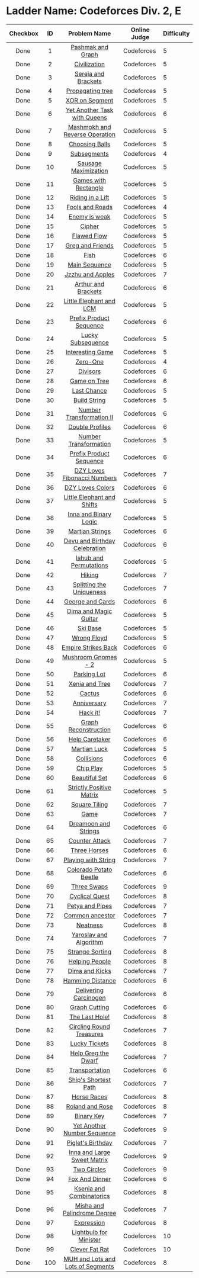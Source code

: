 # Ladder Name: Codeforces Div. 2, E

| Checkbox | ID  | Problem Name | Online Judge | Difficulty |
|---|:---:|:---:|---|---|
|<img src="https://a2oj.thao.pw/?handle=T--&url=http%3A//codeforces.com/problemset/problem/459/E" width="13px"/> Done|1|[Pashmak and Graph](http://codeforces.com/problemset/problem/459/E)|Codeforces|5|
|<img src="https://a2oj.thao.pw/?handle=T--&url=http%3A//codeforces.com/problemset/problem/455/C" width="13px"/> Done|2|[Civilization](http://codeforces.com/problemset/problem/455/C)|Codeforces|5|
|<img src="https://a2oj.thao.pw/?handle=T--&url=http%3A//codeforces.com/problemset/problem/380/C" width="13px"/> Done|3|[Sereja and Brackets](http://codeforces.com/problemset/problem/380/C)|Codeforces|5|
|<img src="https://a2oj.thao.pw/?handle=T--&url=http%3A//codeforces.com/problemset/problem/383/C" width="13px"/> Done|4|[Propagating tree](http://codeforces.com/problemset/problem/383/C)|Codeforces|5|
|<img src="https://a2oj.thao.pw/?handle=T--&url=http%3A//codeforces.com/problemset/problem/242/E" width="13px"/> Done|5|[XOR on Segment](http://codeforces.com/problemset/problem/242/E)|Codeforces|5|
|<img src="https://a2oj.thao.pw/?handle=T--&url=http%3A//codeforces.com/problemset/problem/131/E" width="13px"/> Done|6|[Yet Another Task with Queens](http://codeforces.com/problemset/problem/131/E)|Codeforces|6|
|<img src="https://a2oj.thao.pw/?handle=T--&url=http%3A//codeforces.com/problemset/problem/414/C" width="13px"/> Done|7|[Mashmokh and Reverse Operation](http://codeforces.com/problemset/problem/414/C)|Codeforces|5|
|<img src="https://a2oj.thao.pw/?handle=T--&url=http%3A//codeforces.com/problemset/problem/264/C" width="13px"/> Done|8|[Choosing Balls](http://codeforces.com/problemset/problem/264/C)|Codeforces|5|
|<img src="https://a2oj.thao.pw/?handle=T--&url=http%3A//codeforces.com/problemset/problem/69/E" width="13px"/> Done|9|[Subsegments](http://codeforces.com/problemset/problem/69/E)|Codeforces|4|
|<img src="https://a2oj.thao.pw/?handle=T--&url=http%3A//codeforces.com/problemset/problem/282/E" width="13px"/> Done|10|[Sausage Maximization](http://codeforces.com/problemset/problem/282/E)|Codeforces|5|
|<img src="https://a2oj.thao.pw/?handle=T--&url=http%3A//codeforces.com/problemset/problem/128/C" width="13px"/> Done|11|[Games with Rectangle](http://codeforces.com/problemset/problem/128/C)|Codeforces|5|
|<img src="https://a2oj.thao.pw/?handle=T--&url=http%3A//codeforces.com/problemset/problem/479/E" width="13px"/> Done|12|[Riding in a Lift](http://codeforces.com/problemset/problem/479/E)|Codeforces|5|
|<img src="https://a2oj.thao.pw/?handle=T--&url=http%3A//codeforces.com/problemset/problem/191/C" width="13px"/> Done|13|[Fools and Roads](http://codeforces.com/problemset/problem/191/C)|Codeforces|4|
|<img src="https://a2oj.thao.pw/?handle=T--&url=http%3A//codeforces.com/problemset/problem/61/E" width="13px"/> Done|14|[Enemy is weak](http://codeforces.com/problemset/problem/61/E)|Codeforces|5|
|<img src="https://a2oj.thao.pw/?handle=T--&url=http%3A//codeforces.com/problemset/problem/156/C" width="13px"/> Done|15|[Cipher](http://codeforces.com/problemset/problem/156/C)|Codeforces|5|
|<img src="https://a2oj.thao.pw/?handle=T--&url=http%3A//codeforces.com/problemset/problem/269/C" width="13px"/> Done|16|[Flawed Flow](http://codeforces.com/problemset/problem/269/C)|Codeforces|5|
|<img src="https://a2oj.thao.pw/?handle=T--&url=http%3A//codeforces.com/problemset/problem/295/C" width="13px"/> Done|17|[Greg and Friends](http://codeforces.com/problemset/problem/295/C)|Codeforces|5|
|<img src="https://a2oj.thao.pw/?handle=T--&url=http%3A//codeforces.com/problemset/problem/16/E" width="13px"/> Done|18|[Fish](http://codeforces.com/problemset/problem/16/E)|Codeforces|6|
|<img src="https://a2oj.thao.pw/?handle=T--&url=http%3A//codeforces.com/problemset/problem/286/C" width="13px"/> Done|19|[Main Sequence](http://codeforces.com/problemset/problem/286/C)|Codeforces|5|
|<img src="https://a2oj.thao.pw/?handle=T--&url=http%3A//codeforces.com/problemset/problem/449/C" width="13px"/> Done|20|[Jzzhu and Apples](http://codeforces.com/problemset/problem/449/C)|Codeforces|7|
|<img src="https://a2oj.thao.pw/?handle=T--&url=http%3A//codeforces.com/problemset/problem/508/E" width="13px"/> Done|21|[Arthur and Brackets](http://codeforces.com/problemset/problem/508/E)|Codeforces|6|
|<img src="https://a2oj.thao.pw/?handle=T--&url=http%3A//codeforces.com/problemset/problem/258/C" width="13px"/> Done|22|[Little Elephant and LCM](http://codeforces.com/problemset/problem/258/C)|Codeforces|5|
|<img src="https://a2oj.thao.pw/?handle=T--&url=http%3A//codeforces.com/problemset/problem/487/C" width="13px"/> Done|23|[Prefix Product Sequence](http://codeforces.com/problemset/problem/487/C)|Codeforces|6|
|<img src="https://a2oj.thao.pw/?handle=T--&url=http%3A//codeforces.com/problemset/problem/145/C" width="13px"/> Done|24|[Lucky Subsequence](http://codeforces.com/problemset/problem/145/C)|Codeforces|5|
|<img src="https://a2oj.thao.pw/?handle=T--&url=http%3A//codeforces.com/problemset/problem/87/C" width="13px"/> Done|25|[Interesting Game](http://codeforces.com/problemset/problem/87/C)|Codeforces|5|
|<img src="https://a2oj.thao.pw/?handle=T--&url=http%3A//codeforces.com/problemset/problem/135/C" width="13px"/> Done|26|[Zero-One](http://codeforces.com/problemset/problem/135/C)|Codeforces|4|
|<img src="https://a2oj.thao.pw/?handle=T--&url=http%3A//codeforces.com/problemset/problem/448/E" width="13px"/> Done|27|[Divisors](http://codeforces.com/problemset/problem/448/E)|Codeforces|6|
|<img src="https://a2oj.thao.pw/?handle=T--&url=http%3A//codeforces.com/problemset/problem/280/C" width="13px"/> Done|28|[Game on Tree](http://codeforces.com/problemset/problem/280/C)|Codeforces|6|
|<img src="https://a2oj.thao.pw/?handle=T--&url=http%3A//codeforces.com/problemset/problem/137/E" width="13px"/> Done|29|[Last Chance](http://codeforces.com/problemset/problem/137/E)|Codeforces|5|
|<img src="https://a2oj.thao.pw/?handle=T--&url=http%3A//codeforces.com/problemset/problem/237/E" width="13px"/> Done|30|[Build String](http://codeforces.com/problemset/problem/237/E)|Codeforces|5|
|<img src="https://a2oj.thao.pw/?handle=T--&url=http%3A//codeforces.com/problemset/problem/346/C" width="13px"/> Done|31|[Number Transformation II](http://codeforces.com/problemset/problem/346/C)|Codeforces|6|
|<img src="https://a2oj.thao.pw/?handle=T--&url=http%3A//codeforces.com/problemset/problem/154/C" width="13px"/> Done|32|[Double Profiles](http://codeforces.com/problemset/problem/154/C)|Codeforces|6|
|<img src="https://a2oj.thao.pw/?handle=T--&url=http%3A//codeforces.com/problemset/problem/251/C" width="13px"/> Done|33|[Number Transformation](http://codeforces.com/problemset/problem/251/C)|Codeforces|5|
|<img src="https://a2oj.thao.pw/?handle=T--&url=http%3A//codeforces.com/problemset/problem/488/E" width="13px"/> Done|34|[Prefix Product Sequence](http://codeforces.com/problemset/problem/488/E)|Codeforces|6|
|<img src="https://a2oj.thao.pw/?handle=T--&url=http%3A//codeforces.com/problemset/problem/446/C" width="13px"/> Done|35|[DZY Loves Fibonacci Numbers](http://codeforces.com/problemset/problem/446/C)|Codeforces|7|
|<img src="https://a2oj.thao.pw/?handle=T--&url=http%3A//codeforces.com/problemset/problem/444/C" width="13px"/> Done|36|[DZY Loves Colors](http://codeforces.com/problemset/problem/444/C)|Codeforces|6|
|<img src="https://a2oj.thao.pw/?handle=T--&url=http%3A//codeforces.com/problemset/problem/220/C" width="13px"/> Done|37|[Little Elephant and Shifts](http://codeforces.com/problemset/problem/220/C)|Codeforces|5|
|<img src="https://a2oj.thao.pw/?handle=T--&url=http%3A//codeforces.com/problemset/problem/400/E" width="13px"/> Done|38|[Inna and Binary Logic](http://codeforces.com/problemset/problem/400/E)|Codeforces|5|
|<img src="https://a2oj.thao.pw/?handle=T--&url=http%3A//codeforces.com/problemset/problem/149/E" width="13px"/> Done|39|[Martian Strings](http://codeforces.com/problemset/problem/149/E)|Codeforces|6|
|<img src="https://a2oj.thao.pw/?handle=T--&url=http%3A//codeforces.com/problemset/problem/439/E" width="13px"/> Done|40|[Devu and Birthday Celebration](http://codeforces.com/problemset/problem/439/E)|Codeforces|6|
|<img src="https://a2oj.thao.pw/?handle=T--&url=http%3A//codeforces.com/problemset/problem/340/E" width="13px"/> Done|41|[Iahub and Permutations](http://codeforces.com/problemset/problem/340/E)|Codeforces|5|
|<img src="https://a2oj.thao.pw/?handle=T--&url=http%3A//codeforces.com/problemset/problem/489/E" width="13px"/> Done|42|[Hiking](http://codeforces.com/problemset/problem/489/E)|Codeforces|7|
|<img src="https://a2oj.thao.pw/?handle=T--&url=http%3A//codeforces.com/problemset/problem/297/C" width="13px"/> Done|43|[Splitting the Uniqueness](http://codeforces.com/problemset/problem/297/C)|Codeforces|7|
|<img src="https://a2oj.thao.pw/?handle=T--&url=http%3A//codeforces.com/problemset/problem/387/E" width="13px"/> Done|44|[George and Cards](http://codeforces.com/problemset/problem/387/E)|Codeforces|6|
|<img src="https://a2oj.thao.pw/?handle=T--&url=http%3A//codeforces.com/problemset/problem/366/E" width="13px"/> Done|45|[Dima and Magic Guitar](http://codeforces.com/problemset/problem/366/E)|Codeforces|5|
|<img src="https://a2oj.thao.pw/?handle=T--&url=http%3A//codeforces.com/problemset/problem/91/C" width="13px"/> Done|46|[Ski Base](http://codeforces.com/problemset/problem/91/C)|Codeforces|5|
|<img src="https://a2oj.thao.pw/?handle=T--&url=http%3A//codeforces.com/problemset/problem/350/E" width="13px"/> Done|47|[Wrong Floyd](http://codeforces.com/problemset/problem/350/E)|Codeforces|5|
|<img src="https://a2oj.thao.pw/?handle=T--&url=http%3A//codeforces.com/problemset/problem/300/E" width="13px"/> Done|48|[Empire Strikes Back](http://codeforces.com/problemset/problem/300/E)|Codeforces|6|
|<img src="https://a2oj.thao.pw/?handle=T--&url=http%3A//codeforces.com/problemset/problem/138/C" width="13px"/> Done|49|[Mushroom Gnomes - 2](http://codeforces.com/problemset/problem/138/C)|Codeforces|5|
|<img src="https://a2oj.thao.pw/?handle=T--&url=http%3A//codeforces.com/problemset/problem/219/E" width="13px"/> Done|50|[Parking Lot](http://codeforces.com/problemset/problem/219/E)|Codeforces|6|
|<img src="https://a2oj.thao.pw/?handle=T--&url=http%3A//codeforces.com/problemset/problem/342/E" width="13px"/> Done|51|[Xenia and Tree](http://codeforces.com/problemset/problem/342/E)|Codeforces|7|
|<img src="https://a2oj.thao.pw/?handle=T--&url=http%3A//codeforces.com/problemset/problem/231/E" width="13px"/> Done|52|[Cactus](http://codeforces.com/problemset/problem/231/E)|Codeforces|6|
|<img src="https://a2oj.thao.pw/?handle=T--&url=http%3A//codeforces.com/problemset/problem/226/C" width="13px"/> Done|53|[Anniversary](http://codeforces.com/problemset/problem/226/C)|Codeforces|7|
|<img src="https://a2oj.thao.pw/?handle=T--&url=http%3A//codeforces.com/problemset/problem/468/C" width="13px"/> Done|54|[Hack it!](http://codeforces.com/problemset/problem/468/C)|Codeforces|7|
|<img src="https://a2oj.thao.pw/?handle=T--&url=http%3A//codeforces.com/problemset/problem/329/C" width="13px"/> Done|55|[Graph Reconstruction](http://codeforces.com/problemset/problem/329/C)|Codeforces|6|
|<img src="https://a2oj.thao.pw/?handle=T--&url=http%3A//codeforces.com/problemset/problem/142/C" width="13px"/> Done|56|[Help Caretaker](http://codeforces.com/problemset/problem/142/C)|Codeforces|6|
|<img src="https://a2oj.thao.pw/?handle=T--&url=http%3A//codeforces.com/problemset/problem/216/E" width="13px"/> Done|57|[Martian Luck](http://codeforces.com/problemset/problem/216/E)|Codeforces|5|
|<img src="https://a2oj.thao.pw/?handle=T--&url=http%3A//codeforces.com/problemset/problem/34/E" width="13px"/> Done|58|[Collisions](http://codeforces.com/problemset/problem/34/E)|Codeforces|6|
|<img src="https://a2oj.thao.pw/?handle=T--&url=http%3A//codeforces.com/problemset/problem/89/C" width="13px"/> Done|59|[Chip Play](http://codeforces.com/problemset/problem/89/C)|Codeforces|5|
|<img src="https://a2oj.thao.pw/?handle=T--&url=http%3A//codeforces.com/problemset/problem/364/C" width="13px"/> Done|60|[Beautiful Set](http://codeforces.com/problemset/problem/364/C)|Codeforces|6|
|<img src="https://a2oj.thao.pw/?handle=T--&url=http%3A//codeforces.com/problemset/problem/402/E" width="13px"/> Done|61|[Strictly Positive Matrix](http://codeforces.com/problemset/problem/402/E)|Codeforces|5|
|<img src="https://a2oj.thao.pw/?handle=T--&url=http%3A//codeforces.com/problemset/problem/432/E" width="13px"/> Done|62|[Square Tiling](http://codeforces.com/problemset/problem/432/E)|Codeforces|7|
|<img src="https://a2oj.thao.pw/?handle=T--&url=http%3A//codeforces.com/problemset/problem/277/C" width="13px"/> Done|63|[Game](http://codeforces.com/problemset/problem/277/C)|Codeforces|7|
|<img src="https://a2oj.thao.pw/?handle=T--&url=http%3A//codeforces.com/problemset/problem/476/E" width="13px"/> Done|64|[Dreamoon and Strings](http://codeforces.com/problemset/problem/476/E)|Codeforces|6|
|<img src="https://a2oj.thao.pw/?handle=T--&url=http%3A//codeforces.com/problemset/problem/190/E" width="13px"/> Done|65|[Counter Attack](http://codeforces.com/problemset/problem/190/E)|Codeforces|7|
|<img src="https://a2oj.thao.pw/?handle=T--&url=http%3A//codeforces.com/problemset/problem/271/E" width="13px"/> Done|66|[Three Horses](http://codeforces.com/problemset/problem/271/E)|Codeforces|6|
|<img src="https://a2oj.thao.pw/?handle=T--&url=http%3A//codeforces.com/problemset/problem/305/E" width="13px"/> Done|67|[Playing with String](http://codeforces.com/problemset/problem/305/E)|Codeforces|7|
|<img src="https://a2oj.thao.pw/?handle=T--&url=http%3A//codeforces.com/problemset/problem/243/C" width="13px"/> Done|68|[Colorado Potato Beetle](http://codeforces.com/problemset/problem/243/C)|Codeforces|6|
|<img src="https://a2oj.thao.pw/?handle=T--&url=http%3A//codeforces.com/problemset/problem/339/E" width="13px"/> Done|69|[Three Swaps](http://codeforces.com/problemset/problem/339/E)|Codeforces|9|
|<img src="https://a2oj.thao.pw/?handle=T--&url=http%3A//codeforces.com/problemset/problem/235/C" width="13px"/> Done|70|[Cyclical Quest](http://codeforces.com/problemset/problem/235/C)|Codeforces|8|
|<img src="https://a2oj.thao.pw/?handle=T--&url=http%3A//codeforces.com/problemset/problem/362/E" width="13px"/> Done|71|[Petya and Pipes](http://codeforces.com/problemset/problem/362/E)|Codeforces|7|
|<img src="https://a2oj.thao.pw/?handle=T--&url=http%3A//codeforces.com/problemset/problem/49/E" width="13px"/> Done|72|[Common ancestor](http://codeforces.com/problemset/problem/49/E)|Codeforces|7|
|<img src="https://a2oj.thao.pw/?handle=T--&url=http%3A//codeforces.com/problemset/problem/359/E" width="13px"/> Done|73|[Neatness](http://codeforces.com/problemset/problem/359/E)|Codeforces|8|
|<img src="https://a2oj.thao.pw/?handle=T--&url=http%3A//codeforces.com/problemset/problem/301/C" width="13px"/> Done|74|[Yaroslav and Algorithm](http://codeforces.com/problemset/problem/301/C)|Codeforces|7|
|<img src="https://a2oj.thao.pw/?handle=T--&url=http%3A//codeforces.com/problemset/problem/484/C" width="13px"/> Done|75|[Strange Sorting](http://codeforces.com/problemset/problem/484/C)|Codeforces|8|
|<img src="https://a2oj.thao.pw/?handle=T--&url=http%3A//codeforces.com/problemset/problem/494/C" width="13px"/> Done|76|[Helping People](http://codeforces.com/problemset/problem/494/C)|Codeforces|8|
|<img src="https://a2oj.thao.pw/?handle=T--&url=http%3A//codeforces.com/problemset/problem/358/E" width="13px"/> Done|77|[Dima and Kicks](http://codeforces.com/problemset/problem/358/E)|Codeforces|7|
|<img src="https://a2oj.thao.pw/?handle=T--&url=http%3A//codeforces.com/problemset/problem/193/C" width="13px"/> Done|78|[Hamming Distance](http://codeforces.com/problemset/problem/193/C)|Codeforces|6|
|<img src="https://a2oj.thao.pw/?handle=T--&url=http%3A//codeforces.com/problemset/problem/198/C" width="13px"/> Done|79|[Delivering Carcinogen](http://codeforces.com/problemset/problem/198/C)|Codeforces|6|
|<img src="https://a2oj.thao.pw/?handle=T--&url=http%3A//codeforces.com/problemset/problem/405/E" width="13px"/> Done|80|[Graph Cutting](http://codeforces.com/problemset/problem/405/E)|Codeforces|6|
|<img src="https://a2oj.thao.pw/?handle=T--&url=http%3A//codeforces.com/problemset/problem/274/C" width="13px"/> Done|81|[The Last Hole!](http://codeforces.com/problemset/problem/274/C)|Codeforces|8|
|<img src="https://a2oj.thao.pw/?handle=T--&url=http%3A//codeforces.com/problemset/problem/375/C" width="13px"/> Done|82|[Circling Round Treasures](http://codeforces.com/problemset/problem/375/C)|Codeforces|7|
|<img src="https://a2oj.thao.pw/?handle=T--&url=http%3A//codeforces.com/problemset/problem/333/C" width="13px"/> Done|83|[Lucky Tickets](http://codeforces.com/problemset/problem/333/C)|Codeforces|8|
|<img src="https://a2oj.thao.pw/?handle=T--&url=http%3A//codeforces.com/problemset/problem/98/C" width="13px"/> Done|84|[Help Greg the Dwarf](http://codeforces.com/problemset/problem/98/C)|Codeforces|7|
|<img src="https://a2oj.thao.pw/?handle=T--&url=http%3A//codeforces.com/problemset/problem/203/E" width="13px"/> Done|85|[Transportation](http://codeforces.com/problemset/problem/203/E)|Codeforces|6|
|<img src="https://a2oj.thao.pw/?handle=T--&url=http%3A//codeforces.com/problemset/problem/75/E" width="13px"/> Done|86|[Ship's Shortest Path](http://codeforces.com/problemset/problem/75/E)|Codeforces|7|
|<img src="https://a2oj.thao.pw/?handle=T--&url=http%3A//codeforces.com/problemset/problem/95/D" width="13px"/> Done|87|[Horse Races](http://codeforces.com/problemset/problem/95/D)|Codeforces|8|
|<img src="https://a2oj.thao.pw/?handle=T--&url=http%3A//codeforces.com/problemset/problem/460/E" width="13px"/> Done|88|[Roland and Rose](http://codeforces.com/problemset/problem/460/E)|Codeforces|8|
|<img src="https://a2oj.thao.pw/?handle=T--&url=http%3A//codeforces.com/problemset/problem/332/E" width="13px"/> Done|89|[Binary Key](http://codeforces.com/problemset/problem/332/E)|Codeforces|7|
|<img src="https://a2oj.thao.pw/?handle=T--&url=http%3A//codeforces.com/problemset/problem/392/C" width="13px"/> Done|90|[Yet Another Number Sequence](http://codeforces.com/problemset/problem/392/C)|Codeforces|9|
|<img src="https://a2oj.thao.pw/?handle=T--&url=http%3A//codeforces.com/problemset/problem/248/E" width="13px"/> Done|91|[Piglet's Birthday](http://codeforces.com/problemset/problem/248/E)|Codeforces|7|
|<img src="https://a2oj.thao.pw/?handle=T--&url=http%3A//codeforces.com/problemset/problem/390/E" width="13px"/> Done|92|[Inna and Large Sweet Matrix](http://codeforces.com/problemset/problem/390/E)|Codeforces|9|
|<img src="https://a2oj.thao.pw/?handle=T--&url=http%3A//codeforces.com/problemset/problem/363/E" width="13px"/> Done|93|[Two Circles](http://codeforces.com/problemset/problem/363/E)|Codeforces|9|
|<img src="https://a2oj.thao.pw/?handle=T--&url=http%3A//codeforces.com/problemset/problem/510/E" width="13px"/> Done|94|[Fox And Dinner](http://codeforces.com/problemset/problem/510/E)|Codeforces|6|
|<img src="https://a2oj.thao.pw/?handle=T--&url=http%3A//codeforces.com/problemset/problem/382/E" width="13px"/> Done|95|[Ksenia and Combinatorics](http://codeforces.com/problemset/problem/382/E)|Codeforces|8|
|<img src="https://a2oj.thao.pw/?handle=T--&url=http%3A//codeforces.com/problemset/problem/501/E" width="13px"/> Done|96|[Misha and Palindrome Degree](http://codeforces.com/problemset/problem/501/E)|Codeforces|7|
|<img src="https://a2oj.thao.pw/?handle=T--&url=http%3A//codeforces.com/problemset/problem/58/E" width="13px"/> Done|97|[Expression](http://codeforces.com/problemset/problem/58/E)|Codeforces|8|
|<img src="https://a2oj.thao.pw/?handle=T--&url=http%3A//codeforces.com/problemset/problem/394/E" width="13px"/> Done|98|[Lightbulb for Minister](http://codeforces.com/problemset/problem/394/E)|Codeforces|10|
|<img src="https://a2oj.thao.pw/?handle=T--&url=http%3A//codeforces.com/problemset/problem/185/C" width="13px"/> Done|99|[Clever Fat Rat](http://codeforces.com/problemset/problem/185/C)|Codeforces|10|
|<img src="https://a2oj.thao.pw/?handle=T--&url=http%3A//codeforces.com/problemset/problem/471/E" width="13px"/> Done|100|[MUH and Lots and Lots of Segments](http://codeforces.com/problemset/problem/471/E)|Codeforces|8|

